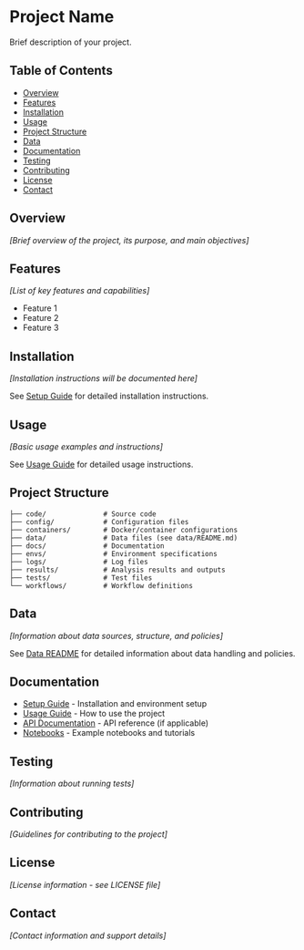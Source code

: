 # Project Name

Brief description of your project.

## Table of Contents

- [Overview](#overview)
- [Features](#features)
- [Installation](#installation)
- [Usage](#usage)
- [Project Structure](#project-structure)
- [Data](#data)
- [Documentation](#documentation)
- [Testing](#testing)
- [Contributing](#contributing)
- [License](#license)
- [Contact](#contact)

## Overview

*[Brief overview of the project, its purpose, and main objectives]*

## Features

*[List of key features and capabilities]*

- Feature 1
- Feature 2
- Feature 3

## Installation

*[Installation instructions will be documented here]*

See [Setup Guide](docs/setup.md) for detailed installation instructions.

## Usage

*[Basic usage examples and instructions]*

See [Usage Guide](docs/usage.md) for detailed usage instructions.

## Project Structure

```
├── code/              # Source code
├── config/            # Configuration files
├── containers/        # Docker/container configurations
├── data/              # Data files (see data/README.md)
├── docs/              # Documentation
├── envs/              # Environment specifications
├── logs/              # Log files
├── results/           # Analysis results and outputs
├── tests/             # Test files
└── workflows/         # Workflow definitions
```

## Data

*[Information about data sources, structure, and policies]*

See [Data README](data/README.md) for detailed information about data handling and policies.

## Documentation

- [Setup Guide](docs/setup.md) - Installation and environment setup
- [Usage Guide](docs/usage.md) - How to use the project
- [API Documentation](docs/api/) - API reference (if applicable)
- [Notebooks](docs/notebooks/) - Example notebooks and tutorials

## Testing

*[Information about running tests]*

## Contributing

*[Guidelines for contributing to the project]*

## License

*[License information - see LICENSE file]*

## Contact

*[Contact information and support details]*

